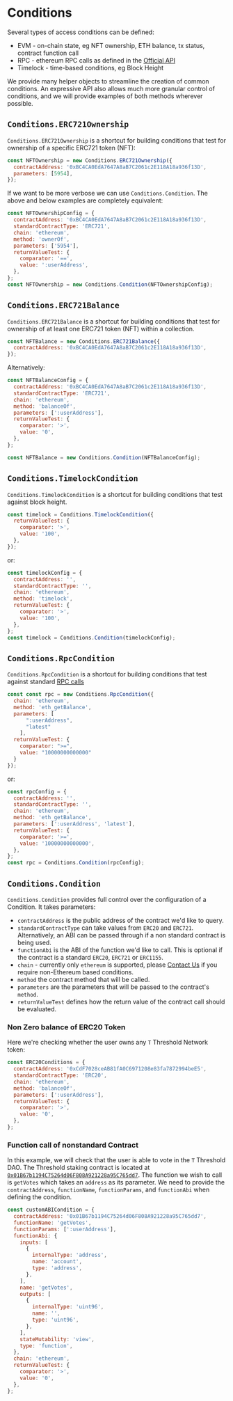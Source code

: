 # Conditions

Several types of access conditions can be defined:

* EVM - on-chain state, eg NFT ownership, ETH balance, tx status, contract function call
* RPC - ethereum RPC calls as defined in the [Official API](https://ethereum.org/en/developers/docs/apis/json-rpc/#json-rpc-methods)
* Timelock - time-based conditions, eg Block Height

We provide many helper objects to streamline the creation of common conditions. An expressive API also allows much more granular control of conditions, and we will provide examples of both methods wherever possible.

## `Conditions.ERC721Ownership`

`Conditions.ERC721Ownership` is a shortcut for building conditions that test for ownership of a specific ERC721 token (NFT):

```js
const NFTOwnership = new Conditions.ERC721Ownership({
  contractAddress: '0xBC4CA0EdA7647A8aB7C2061c2E118A18a936f13D',
  parameters: [5954],
});
```

If we want to be more verbose we can use `Conditions.Condition`. The above and below examples are completely equivalent:

```js
const NFTOwnershipConfig = {
  contractAddress: '0xBC4CA0EdA7647A8aB7C2061c2E118A18a936f13D',
  standardContractType: 'ERC721',
  chain: 'ethereum',
  method: 'ownerOf',
  parameters: ['5954'],
  returnValueTest: {
    comparator: '==',
    value: ':userAddress',
  },
};
const NFTOwnership = new Conditions.Condition(NFTOwnershipConfig);
```

## `Conditions.ERC721Balance`

`Conditions.ERC721Balance` is a shortcut for building conditions that test for ownership of at least one ERC721 token (NFT) within a collection.

```js
const NFTBalance = new Conditions.ERC721Balance({
  contractAddress: '0xBC4CA0EdA7647A8aB7C2061c2E118A18a936f13D',
});
```

Alternatively:

```js
const NFTBalanceConfig = {
  contractAddress: '0xBC4CA0EdA7647A8aB7C2061c2E118A18a936f13D',
  standardContractType: 'ERC721',
  chain: 'ethereum',
  method: 'balanceOf',
  parameters: [':userAddress'],
  returnValueTest: {
    comparator: '>',
    value: '0',
  },
};

const NFTBalance = new Conditions.Condition(NFTBalanceConfig);
```

## `Conditions.TimelockCondition`

`Conditions.TimelockCondition` is a shortcut for building conditions that test against block height.

```js
const timelock = Conditions.TimelockCondition({
  returnValueTest: {
    comparator: '>',
    value: '100',
  },
});
```

or:

```js
const timelockConfig = {
  contractAddress: '',
  standardContractType: '',
  chain: 'ethereum',
  method: 'timelock',
  returnValueTest: {
    comparator: '>',
    value: '100',
  },
};
const timelock = Conditions.Condition(timelockConfig);
```

## `Conditions.RpcCondition`

`Conditions.RpcCondition` is a shortcut for building conditions that test against standard [RPC calls](https://ethereum.org/en/developers/docs/apis/json-rpc/)

```js
const const rpc = new Conditions.RpcCondition({
  chain: 'ethereum',
  method: 'eth_getBalance',
  parameters: [
      ":userAddress",
      "latest"
    ],
  returnValueTest: {
    comparator: ">=",
    value: "10000000000000"
  }
});
```

or:

```js
const rpcConfig = {
  contractAddress: '',
  standardContractType: '',
  chain: 'ethereum',
  method: 'eth_getBalance',
  parameters: [':userAddress', 'latest'],
  returnValueTest: {
    comparator: '>=',
    value: '10000000000000',
  },
};
const rpc = Conditions.Condition(rpcConfig);
```

## `Conditions.Condition`

`Conditions.Condition` provides full control over the configuration of a Condition. It takes parameters:

* `contractAddress` is the public address of the contract we'd like to query.
* `standardContractType` can take values from `ERC20` and `ERC721`. Alternatively, an ABI can be passed through if a non standard contract is being used.
* `functionAbi` is the ABI of the function we'd like to call. This is optional if the contract is a standard `ERC20`, `ERC721` or `ERC1155`.
* `chain` - currently only `ethereum` is supported, please [Contact Us](https://discord.gg/RwjHbgA7uQ) if you require non-Ethereum based conditions.
* `method` the contract method that will be called.
* `parameters` are the parameters that will be passed to the contract's `method`.
* `returnValueTest` defines how the return value of the contract call should be evaluated.

### Non Zero balance of ERC20 Token

Here we're checking whether the user owns any `T` Threshold Network token:

```js
const ERC20Conditions = {
  contractAddress: '0xCdF7028ceAB81fA0C6971208e83fa7872994beE5',
  standardContractType: 'ERC20',
  chain: 'ethereum',
  method: 'balanceOf',
  parameters: [':userAddress'],
  returnValueTest: {
    comparator: '>',
    value: '0',
  },
};
```

### Function call of nonstandard Contract

In this example, we will check that the user is able to vote in the `T` Threshold DAO. The Threshold staking contract is located at [`0x01B67b1194C75264d06F808A921228a95C765dd7`](https://etherscan.io/address/0x01b67b1194c75264d06f808a921228a95c765dd7#readProxyContract). The function we wish to call is `getVotes` which takes an `address` as its parameter. We need to provide the `contractAddress`, `functionName`, `functionParams`, and `functionAbi` when defining the condition.

```js
const customABICondition = {
  contractAddress: '0x01B67b1194C75264d06F808A921228a95C765dd7',
  functionName: 'getVotes',
  functionParams: [':userAddress'],
  functionAbi: {
    inputs: [
      {
        internalType: 'address',
        name: 'account',
        type: 'address',
      },
    ],
    name: 'getVotes',
    outputs: [
      {
        internalType: 'uint96',
        name: '',
        type: 'uint96',
      },
    ],
    stateMutability: 'view',
    type: 'function',
  },
  chain: 'ethereum',
  returnValueTest: {
    comparator: '>',
    value: '0',
  },
};
```
